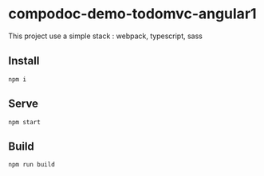 # compodoc-demo-todomvc-angular1

This project use a simple stack : webpack, typescript, sass

## Install

```
npm i
```

## Serve

```
npm start
```

## Build

```
npm run build
```
